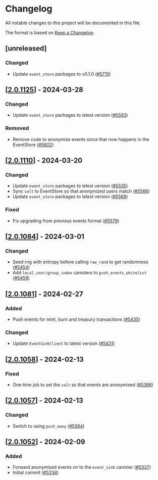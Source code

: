 # Changelog
All notable changes to this project will be documented in this file.

The format is based on [Keep a Changelog](https://keepachangelog.com/en/1.0.0/).

## [unreleased]

### Changed

- Update `event_store` packages to v0.1.0 ([#5715](https://github.com/open-chat-labs/open-chat/pull/5715))

## [[2.0.1125](https://github.com/open-chat-labs/open-chat/releases/tag/v2.0.1125-event_relay)] - 2024-03-28

### Changed

- Update `event_store` packages to latest version ([#5593](https://github.com/open-chat-labs/open-chat/pull/5593))

### Removed

- Remove code to anonymize events since that now happens in the EventStore ([#5602](https://github.com/open-chat-labs/open-chat/pull/5602))

## [[2.0.1110](https://github.com/open-chat-labs/open-chat/releases/tag/v2.0.1110-event_relay)] - 2024-03-20

### Changed

- Update `event_store` packages to latest version ([#5535](https://github.com/open-chat-labs/open-chat/pull/5535))
- Sync `salt` to EventStore so that anonymized users match ([#5566](https://github.com/open-chat-labs/open-chat/pull/5566))
- Update `event_store` packages to latest version ([#5568](https://github.com/open-chat-labs/open-chat/pull/5568))

### Fixed

- Fix upgrading from previous events format ([#5579](https://github.com/open-chat-labs/open-chat/pull/5579))

## [[2.0.1084](https://github.com/open-chat-labs/open-chat/releases/tag/v2.0.1084-event_relay)] - 2024-03-01

### Changed

- Seed rng with entropy before calling `raw_rand` to get randomness ([#5454](https://github.com/open-chat-labs/open-chat/pull/5454))
- Add `local_user/group_index` canisters to `push_events_whitelist` ([#5459](https://github.com/open-chat-labs/open-chat/pull/5459))

## [[2.0.1081](https://github.com/open-chat-labs/open-chat/releases/tag/v2.0.1081-event_relay)] - 2024-02-27

### Added

- Push events for mint, burn and treasury transactions ([#5435](https://github.com/open-chat-labs/open-chat/pull/5435))

### Changed

- Update `EventSinkClient` to latest version ([#5431](https://github.com/open-chat-labs/open-chat/pull/5431))

## [[2.0.1058](https://github.com/open-chat-labs/open-chat/releases/tag/v2.0.1058-event_relay)] - 2024-02-13

### Fixed

- One time job to set the `salt` so that events are anonymised ([#5366](https://github.com/open-chat-labs/open-chat/pull/5366))

## [[2.0.1057](https://github.com/open-chat-labs/open-chat/releases/tag/v2.0.1057-event_relay)] - 2024-02-13

### Changed

- Switch to using `push_many` ([#5364](https://github.com/open-chat-labs/open-chat/pull/5364))

## [[2.0.1052](https://github.com/open-chat-labs/open-chat/releases/tag/v2.0.1052-event_relay)] - 2024-02-09

### Added

- Forward anonymised events on to the `event_sink` canister ([#5337](https://github.com/open-chat-labs/open-chat/pull/5337))
- Initial commit ([#5334](https://github.com/open-chat-labs/open-chat/pull/5334))
